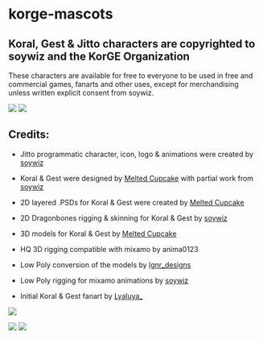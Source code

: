 # korge-mascots

## Koral, Gest & Jitto characters are copyrighted to soywiz and the KorGE Organization

These characters are available for free to everyone to be used in free and commercial games,
fanarts and other uses, except for merchandising unless written explicit consent from soywiz.

![](renders/512-Gest.webp) ![](renders/512-Koral.webp)

## Credits:

* Jitto programmatic character, icon, logo & animations were created by [soywiz](https://soywiz.com/)
* Koral & Gest were designed by [Melted Cupcake](https://www.instagram.com/melted_cupcake/) with partial work from [soywiz](https://soywiz.com/)
* 2D layered .PSDs for Koral & Gest were created by [Melted Cupcake](https://www.instagram.com/melted_cupcake/)
* 2D Dragonbones rigging & skinning for Koral & Gest by [soywiz](https://soywiz.com/)
* 3D models for Koral & Gest by [Melted Cupcake](https://www.instagram.com/melted_cupcake/)
* HQ 3D rigging compatible with mixamo by anima0123
* Low Poly conversion of the models by [lgnr_designs](https://www.instagram.com/lgnr_designs/)
* Low Poly rigging for mixamo animations by [soywiz](https://soywiz.com/)

* Initial Koral & Gest fanart by [Lyaluya_](https://twitter.com/Lyaluya_)

![](renders/Fanart.webp)

![](renders/Gest-2D.webp) ![](renders/Koral-2D.webp)
